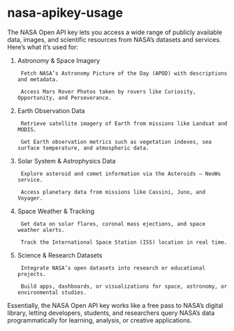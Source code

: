 # nasa-apikey-usage
The NASA Open API key lets you access a wide range of publicly available data, images, and scientific resources from NASA’s datasets and services.
Here’s what it’s used for:

1. Astronomy & Space Imagery

        Fetch NASA’s Astronomy Picture of the Day (APOD) with descriptions and metadata.

        Access Mars Rover Photos taken by rovers like Curiosity, Opportunity, and Perseverance.

2. Earth Observation Data

        Retrieve satellite imagery of Earth from missions like Landsat and MODIS.

        Get Earth observation metrics such as vegetation indexes, sea surface temperature, and atmospheric data.

3. Solar System & Astrophysics Data

        Explore asteroid and comet information via the Asteroids – NeoWs service.

        Access planetary data from missions like Cassini, Juno, and Voyager.

4. Space Weather & Tracking

        Get data on solar flares, coronal mass ejections, and space weather alerts.

        Track the International Space Station (ISS) location in real time.

5. Science & Research Datasets

        Integrate NASA’s open datasets into research or educational projects.

        Build apps, dashboards, or visualizations for space, astronomy, or environmental studies.

Essentially, the NASA Open API key works like a free pass to NASA’s digital library, letting developers, students, and researchers query NASA’s data programmatically for learning, analysis, or creative applications.
